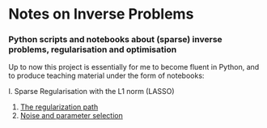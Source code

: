 # Notes on Inverse Problems
### Python scripts and notebooks about (sparse) inverse problems, regularisation and optimisation

Up to now this project is essentially for me to become fluent in Python, and to produce teaching material under the form of notebooks:

I. Sparse Regularisation with the L1 norm (LASSO)
  1. [The regularization path](https://nbviewer.jupyter.org/github/Guillaume-Garrigos/invprob/blob/master/notebook/lasso_1-regularisation_path.ipynb)
  2. [Noise and parameter selection](https://nbviewer.jupyter.org/github/Guillaume-Garrigos/invprob/blob/master/notebook/lasso_2-noise_parameter_selection.ipynb)
